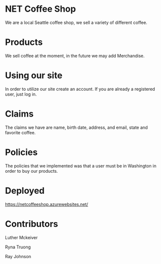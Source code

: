# NET Coffee Shop

We are a local Seattle coffee shop, we sell a variety of different coffee. 

# Products

We sell coffee at the moment, in the future we may add Merchandise.

# Using our site

In order to utilize our site create an account. If you are already a registered user, just log in.

# Claims

The claims we have are name, birth date, address, and email, state and favorite coffee. 

# Policies

The policies that we implemented was that a user must be in Washington in order to buy our products. 

# Deployed

https://netcoffeeshop.azurewebsites.net/

# Contributors

Luther Mckeiver

Ryna Truong

Ray Johnson 


